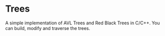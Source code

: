 # Trees
A simple implementation of AVL Trees and Red Black Trees in C/C++. You can build, modify and traverse the trees.
